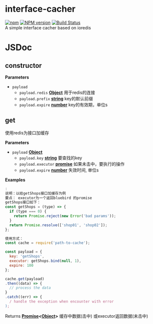 # interface-cacher

[![npm](https://img.shields.io/npm/dt/interface-cacher.svg)](https://www.npmjs.com/package/interface-cacher)
[![NPM version](https://img.shields.io/npm/v/interface-cacher.svg?style=flat)](https://www.npmjs.com/package/interface-cacher)
[![Build Status](https://api.travis-ci.org/gedennis/interface-cacher.svg?branch=master&name=dennis)](https://travis-ci.org/gedennis/interface-cacher)  
A simple interface cacher based on ioredis

# JSDoc

<!-- Generated by documentation.js. Update this documentation by updating the source code. -->

## constructor

**Parameters**

-   `payload`  
    -   `payload.redis` **[Object](https://developer.mozilla.org/en-US/docs/Web/JavaScript/Reference/Global_Objects/Object)** 用于redis的连接
    -   `payload.prefix` **[string](https://developer.mozilla.org/en-US/docs/Web/JavaScript/Reference/Global_Objects/String)** key的默认前缀
    -   `payload.expire` **[number](https://developer.mozilla.org/en-US/docs/Web/JavaScript/Reference/Global_Objects/Number)** key的有效期，单位s

## get

使用redis为接口加缓存

**Parameters**

-   `payload` **[Object](https://developer.mozilla.org/en-US/docs/Web/JavaScript/Reference/Global_Objects/Object)** 
    -   `payload.key` **[string](https://developer.mozilla.org/en-US/docs/Web/JavaScript/Reference/Global_Objects/String)** 要查找的key
    -   `payload.executor` **[promise](https://developer.mozilla.org/en-US/docs/Web/JavaScript/Reference/Global_Objects/Promise)** 如果未击中，要执行的操作
    -   `payload.expire` **[number](https://developer.mozilla.org/en-US/docs/Web/JavaScript/Reference/Global_Objects/Number)** 失效时间, 单位s

**Examples**

```javascript
:
说明：以给getShops接口加缓存为例
要点： executor为一个返回bluebird 的promise
getShops接口如下：
const getShops = (type) => {
  if (type === 0) {
    return Promise.reject(new Error('bad params'));
  }
  return Promise.resolve(['shop01', 'shop02']);
};

使用方式：
const cache = require('path-to-cache');

const payload = {
  key: 'getShops',
  executor: getShops.bind(null, 1),
  expire: 100
};

cache.get(payload)
.then((data) => {
  // process the data
}
.catch((err) => {
  / handle the exception when encounter with error
);
```

Returns **[Promise](https://developer.mozilla.org/en-US/docs/Web/JavaScript/Reference/Global_Objects/Promise)&lt;[Object](https://developer.mozilla.org/en-US/docs/Web/JavaScript/Reference/Global_Objects/Object)>** 缓存中数据(击中) 或executor返回数据(未击中)
